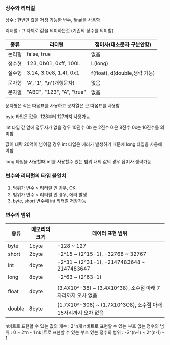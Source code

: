 ### 상수와 리터럴

상수 : 한번만 값을 저장 가능한 변수, final을 사용함  

리터럴 : 그 자체로 값을 의미하는것 (기존의 상수를 의미함)

|종류|리터럴|접미사(대소문자 구분안함)|
|--|--|--|
|논리형|false, true|없음|
|정수형|123, 0b01, 0xff, 100L|L(long)|
|실수형|3.14, 3.0e8, 1.4f, 0x1|f(float), d(double,생략 가능)|
|문자형|'A', '1', '\n'(개행문자)|없음|
|문자열|"ABC", "123", "A", "true"|없음| 

문자형은 작은 따옴표를 사용하고 문자열은 큰 따옴표를 사용함  

byte 타입은 값을 -128부터 127까지 사용가능

int 타입 값 앞에 접두사가 없을 경우 10진수 0b 는 2진수 0 은 8진수 0x는 16진수를 의미함   

값이 대략 20억이 넘어갈 경우 int 타입은 에러가 발생하기 때문에 long 타입을 사용해야함   

long 타입을 사용할때 int를 사용할수 있는 범위 내의 값의 경우 접미사 생략가능  

### 변수와 리터럴의 타입 불일치

1. 범위가 변수 > 리터럴 인 경우, OK
2. 범위가 변수 < 리터럴 인 경우, 에러 발생 
3. byte, short 변수에 int 리터럴 저장가능

### 변수의 범위

|종류|메모리의 크기|데이터 표현 범위|
|--|--|--|
|byte|1byte|-128 ~ 127|
|short|2byte|-2^15 ~ (2^15-1), -32768 ~ 32767|
|int|4byte|-2^31 ~ (2^31-1), -2147483648 ~ 2147483647|
|long|8byte|-2^63 ~ (2^63-1)|
||||
|float|4byte|(3.4X10^-38) ~ (3.4X10^38), 소수점 아래 7자리까지 오차 없음|
|double|8byte|(1.7X10^-308) ~ (1.7X10^308), 소수점 아래 15자리까지 오차 없음|

n비트로 표현할 수 있는 값의 개수 : 2^n개
n비트로 표현할 수 있는 부호 없는 정수의 범위 : 0 ~ 2^n - 1 
n비트로 표현할 수 있는 부호 있는 정수의 범위 : -2^(n-1) ~ 2^(n-1) - 1
